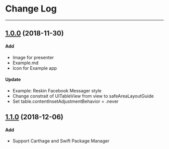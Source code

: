 # Change Log

-----

## [1.0.0](https://github.com/hoangtaiki/ChatViewController/releases/tag/1.0.0) (2018-11-30)
#### Add
* Image for presenter
* Example.md
* Icon for Example app

#### Update
* Example: Reskin Facebook Messager style
* Change constrait of UITableView from view to safeAreaLayoutGuide
* Set table.contentInsetAdjustmentBehavior = .never

## [1.1.0](https://github.com/hoangtaiki/ChatViewController/releases/tag/1.0.0) (2018-12-06)
#### Add
* Support Carthage and Swift Package Manager